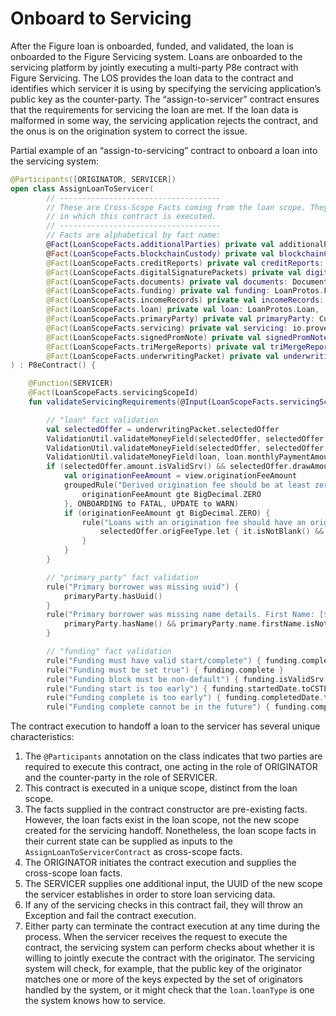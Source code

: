 # Onboard to Servicing

After the Figure loan is onboarded, funded, and validated, the loan is onboarded to the Figure Servicing system. Loans are onboarded to the servicing platform by jointly executing a multi-party P8e contract with Figure Servicing. The LOS provides the loan data to the contract and identifies which servicer it is using by specifying the servicing application’s public key as the counter-party. The “assign-to-servicer” contract ensures that the requirements for servicing the loan are met. If the loan data is malformed in some way, the servicing application rejects the contract, and the onus is on the origination system to correct the issue.

Partial example of an “assign-to-servicing” contract to onboard a loan into the servicing system:

```kotlin
@Participants([ORIGINATOR, SERVICER])
open class AssignLoanToServicer(
        // ------------------------------------
        // These are Cross-Scope Facts coming from the loan scope. They do not become facts in the scope
        // in which this contract is executed.
        // ------------------------------------
        // Facts are alphabetical by fact name:
        @Fact(LoanScopeFacts.additionalParties) private val additionalParties: LoanProtos.PartiesList,
        @Fact(LoanScopeFacts.blockchainCustody) private val blockchainCustody: LoanProtos.BlockchainCustody,
        @Fact(LoanScopeFacts.creditReports) private val creditReports: LoanProtos.CreditReportsList,
        @Fact(LoanScopeFacts.digitalSignaturePackets) private val digitalSignaturePackets: DocumentProtos.DocumentWithDataList,
        @Fact(LoanScopeFacts.documents) private val documents: DocumentProtos.DocumentList,
        @Fact(LoanScopeFacts.funding) private val funding: LoanProtos.Funding,
        @Fact(LoanScopeFacts.incomeRecords) private val incomeRecords: LoanProtos.IncomeRecordsList,
        @Fact(LoanScopeFacts.loan) private val loan: LoanProtos.Loan,
        @Fact(LoanScopeFacts.primaryParty) private val primaryParty: CustomerProtos.Party,
        @Fact(LoanScopeFacts.servicing) private val servicing: io.provenance.proto.asset.LoanProtos.LoanServicing,
        @Fact(LoanScopeFacts.signedPromNote) private val signedPromNote: DocumentProtos.Disclosure,
        @Fact(LoanScopeFacts.triMergeReports) private val triMergeReports: LoanProtos.TriMergeReportsList,
        @Fact(LoanScopeFacts.underwritingPacket) private val underwritingPacket: UnderwritingProtos.UnderwritingPacket
) : P8eContract() {

    @Function(SERVICER)
    @Fact(LoanScopeFacts.servicingScopeId)
    fun validateServicingRequirements(@Input(LoanScopeFacts.servicingScopeId) servicingScopeId: Util.UUID ) : Util.UUID = servicingScopeId.also {

        // "loan" fact validation
        val selectedOffer = underwritingPacket.selectedOffer
        ValidationUtil.validateMoneyField(selectedOffer, selectedOffer.amount, "amount")?.also { failure(it) }
        ValidationUtil.validateMoneyField(selectedOffer, selectedOffer.drawAmount, "drawAmount")?.let { failure(it) }
        ValidationUtil.validateMoneyField(loan, loan.monthlyPaymentAmount, "monthlyPaymentAmount")?.also { failure(it) }
        if (selectedOffer.amount.isValidSrv() && selectedOffer.drawAmount.isValidSrv()) {
            val originationFeeAmount = view.originationFeeAmount
            groupedRule("Derived origination fee should be at least zero, but was [amount (${view.loanAmount}) - drawAmount (${view.drawAmount}) = origination fee ($originationFeeAmount)]", {
                originationFeeAmount gte BigDecimal.ZERO
            }, ONBOARDING to FATAL, UPDATE to WARN)
            if (originationFeeAmount gt BigDecimal.ZERO) {
                rule("Loans with an origination fee should have an origination fee type, but had type [${view.originationFeeType}]") {
                    selectedOffer.origFeeType.let { it.isNotBlank() && it != NO_FEE }
                }
            }
        }

        // "primary_party" fact validation
        rule("Primary borrower was missing uuid") {
            primaryParty.hasUuid()
        }
        rule("Primary borrower was missing name details. First Name: [${primaryParty.name.firstName}] | Last Name: [${primaryParty.name.lastName}]") {
            primaryParty.hasName() && primaryParty.name.firstName.isNotBlank() && primaryParty.name.lastName.isNotBlank()
        }

        // "funding" fact validation
        rule("Funding must have valid start/complete") { funding.completedDate.isValidSrv() && funding.startedDate.isValidSrv() }
        rule("Funding must be set true") { funding.complete }
        rule("Funding block must be non-default") { funding.isValidSrv() }
        rule("Funding start is too early") { funding.startedDate.toCSTLocalDateSrv().isAfterInclusiveSrv(ValidationUtil.EARLIEST_DATE_ALLOWABLE.toLocalDate()) }
        rule("Funding complete is too early") { funding.completedDate.toCSTLocalDateSrv().isAfterInclusiveSrv(ValidationUtil.EARLIEST_DATE_ALLOWABLE.toLocalDate()) }
        rule("Funding complete cannot be in the future") { funding.completedDate.toOffsetDateTimeProv().isBeforeInclusiveSrv(ServicingTimeUtil.getServerTime()) }
```

The contract execution to handoff a loan to the servicer has several unique characteristics:

1. The `@Participants` annotation on the class indicates that two parties are required to execute this contract, one acting in the role of ORIGINATOR and the counter-party in the role of SERVICER.
2. This contract is executed in a unique scope, distinct from the loan scope.
3. The facts supplied in the contract constructor are pre-existing facts. However, the loan facts exist in the loan scope, not the new scope created for the servicing handoff. Nonetheless, the loan scope facts in their current state can be supplied as inputs to the `AssignLoanToServicerContract` as cross-scope facts.
4. The ORIGINATOR initiates the contract execution and supplies the cross-scope loan facts.
5. The SERVICER supplies one additional input, the UUID of the new scope the servicer establishes in order to store loan servicing data.
6. If any of the servicing checks in this contract fail, they will throw an Exception and fail the contract execution.
7. Either party can terminate the contract execution at any time during the process. When the servicer receives the request to execute the contract, the servicing system can perform checks about whether it is willing to jointly execute the contract with the originator. The servicing system will check, for example, that the public key of the originator matches one or more of the keys expected by the set of originators handled by the system, or it might check that the `loan.loanType` is one the system knows how to service.
